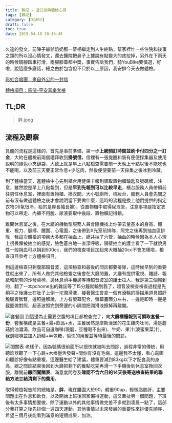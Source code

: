 ```yaml
---
title: 雜記 - 近日談與體檢心得
tags: [雜記]
category: [DIARY]
draft: false
toc: true
date: 2019-04-18 20:16:45
---
```


久違的發文，前陣子爺爺奶奶那一輩相繼走到人生終點，幫家裡忙一些住院和後事之類的所以沒心情發文，還去醫院把鼻子上據說有點變大的痣挖掉，另外在下雨天的時候騎腳踏車打滑，兩腳膝蓋都中獎，事實告訴我們，騎YouBike要慎選，好啦，說這麼多廢話，總之由於包含但不只於以上原因，我安排今天去做體檢。

[彩虹合唱團：來自外公的一封信](https://youtu.be/8IMekum0cKg "彩虹合唱團2019暖心新作：來自外公的一封信")

[體檢項目：馬偕-平安喜樂套檢](http://www.hc.mmh.org.tw/757A/Downloads/shopcar_平安喜樂套檢.pdf "體檢詳細")

## TL;DR
> 胖.jpeg

## 流程及觀察
具體的流程是這樣的，首先是事前準備，第一步**上網預訂時間並刷卡付四分之一訂金**，大約在體檢前兩個禮拜收到**掛號信**，信裡有一張提醒和裝有便便採集器及使用說明的綠色小夾鏈袋，大致上就是早上八點檢查需要前一天晚上十點以後不能吃也不能喝，以及前三天要正常作息+少吃肉，然後便便要前一天採集之後冰到冷藏。

到了體檢當天，進體檢中心先到櫃台用健保卡報到領取置物櫃鑰匙及號碼牌，注意，雖然說是早上八點報到，但是**早到先報到可以比較早走**，櫃台服務人員帶領前往男性休息室，裡面有置物櫃、換衣間、大小號廁所、梳妝台，服務人員會先問之前有沒有做過體檢之後才會說明當下要做什麼，這時的流程是換上他們提供的指定衣物(冷氣很冷，給的是厚長袖長褲)，從置物櫃中取得尿液管，注意事項是指定衣物可以帶走、內褲不用脫、尿液要取中後段、置物櫃記得鎖。

離開休息室之後，在大廳的機動型服務人員會隨機找上你帶去量基本的身高、體重、視力、脈搏、腰圍、心電圖，之後帶到X光室前排隊，照完之後再到抽血區排隊，我這次體檢的項目大多都在抽血上，總共抽了六管，抽血的時候因為本人心理上很畏懼被抽血的感覺，臉色蒼白地一直深呼吸，隔壁抽血的護士看了一下就說男性一般捐血可以捐到500cc，我們的檢查項目加起來大概抽20cc不會怎樣啦，檢查項目參考上方體檢項目。

到這邊檢查只剩腹部超音波，這項檢查和最後的問診都要排隊，這時候早到的重要性就出來了，所有人做完其他檢查之後會在大廳閒置，大廳有提供電視、雜誌、報紙和配套的沙發桌椅，邊休息滑手機邊等待超音波室的護士拉人，我是第三個報到的，翻了一本pchome出的雜誌等了15分鐘就輪到我了，超音波檢查檢查過程是先躺平之後護士在肚子上倒一坨潤滑液，接著醫生會拿一個有滾輪的掃描用道具照肝膽腸胃脾腎，邊照邊解說，上方有螢幕配合，螢幕畫面分左右，一邊是即時一邊是截圖做對照，超音波照完到旁邊的小隔間把潤滑液擦掉再離開。

![套餐圖](/images/other/mmh-lunch.jpg "套餐屍體")
到這邊為止需要空腹的項目都檢查完了，向**大廳櫃檯報到可領取套餐一份**，套餐構成是主餐+湯+飲品+水，主餐居然是摩斯漢堡的花生雞肉吐司，湯是蘑菇奶油濃湯，飲品可自選咖啡(現磨，豆種喝不出來)、牛奶、果汁(波蜜果菜汁)，我選咖啡並加入奶精+半包糖，愉快的用餐並等待最後的問診。

![闖關表](/images/other/mmh-physical-examination.jpg "檢查項目大綱")
老樣子，因為號碼很前面所以很快就被叫去問診，過程非常的傳統，用聽診器聽了一下心跳+木棒壓舌發聲+問你有沒有毛病，這邊我不太懂，看心電圖和聽診好像有點重複，這邊醫生給了建議，體重要減到83kg以下才配套我的身高，總之問診結束後回到大廳把剩下的餐點吃完再滑一下手機後到休息室換回衣服，離開前**繳回闖關表**、滿意度問卷及**確認不含六日的14天後寄送檢查結果的聯絡方法**並**結清剩下的費用**。

取得體檢報告前的總結是，**胖**，現在腰圍大於90，體重90up，輕微脂肪肝，主要問題出在作息和飲食，以及開始上班後回家懶得運動，這又牽扯另一個問題，下班後有太多事情想要做，除了運動以外的其他事情做完差不多就到凌晨一點了，這部分我打算之後先排個一週四天運動，其他事情以未來發展的重要性來排優先順序，希望三個月後能看到滿意的短期成果，加油。
